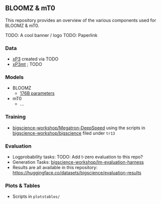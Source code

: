 ## BLOOMZ & mT0

This repository provides an overview of the various components used for BLOOMZ & mT0.

TODO: A cool banner / logo
TODO: Paperlink

### Data

- [xP3](https://huggingface.co/datasets/bigscience/xP3) created via TODO
- [xP3mt](https://huggingface.co/datasets/bigscience/xP3mt) ; TODO

### Models

- BLOOMZ
    - [176B parameters](https://huggingface.co/bigscience/bloomz)
- mT0
    - ...

### Training

- [bigscience-workshop/Megatron-DeepSpeed](https://github.com/bigscience-workshop/Megatron-DeepSpeed) using the scripts in [bigscience-workshop/bigscience](https://github.com/bigscience-workshop/bigscience/tree/master/train) filed under `tr13`

### Evaluation

- Logprobability tasks: TODO: Add t-zero evaluation to this repo?
- Generation Tasks: [bigscience-workshop/lm-evaluation-harness](https://github.com/bigscience-workshop/lm-evaluation-harness)
- Results are all available in this repository: https://huggingface.co/datasets/bigscience/evaluation-results

### Plots & Tables

- Scripts in `plotstables/`

